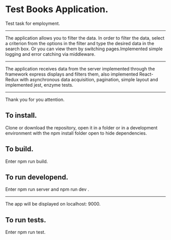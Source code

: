  Test Books Application.
 =======================

 Test task for employment.
 *************************
 The application allows you to filter the data. In order to filter the data, select a criterion from the options in the filter and type the desired data in the search box. Or you can view them by switching pages.Implemented simple logging and error catching via middleware.
 *********************************
 The application receives data from the server implemented through the framework express displays and filters them, also implemented      React-Redux with asynchronous data acquisition, pagination, simple layout and implemented jest, enzyme tests.
 *******************************************************
 Thank you for you attention.


 To install.
 -----------
 Clone or download the repository, open it in a folder or in a development environment 
 with the npm install folder open to hide dependencies.

 To build.
 ---------
 Enter npm run build.

 To run developend.
 -----------
 Enter npm run server and npm run dev .
 ******************
 The app will be displayed on localhost: 9000.

 To run tests.
 -------------
 Enter npm run test.
   
